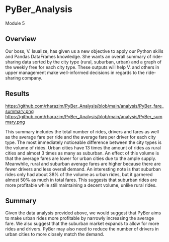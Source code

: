 # PyBer_Analysis
Module 5

## Overview
Our boss, V. Isualize, has given us a new objective to apply our Python skills and Pandas DataFrames knowledge. She wants an overall summary of ride-sharing data sorted by the city type (rural, suburban, urban) and a graph of the weekly free for each city type. These outputs will help V. and others in upper management make well-informed decisions in regards to the ride-sharing company.


## Results

https://github.com/rharazim/PyBer_Analysis/blob/main/analysis/PyBer_fare_summary.png
https://github.com/rharazim/PyBer_Analysis/blob/main/analysis/PyBer_summary.png

This summary includes the total number of rides, drivers and fares as well as the average fare per ride and the average fare per driver for each city type. The most immediately noticeable difference between the city types is the volume of rides. Urban cities have 13 times the amount of rides as rural cities and almost 3 times as many as suburban. An effect of this volume is that the average fares are lower for urban cities due to the ample supply. Meanwhile, rural and suburban average fares are higher because there are fewer drivers and less overall demand. An interesting note is that suburban rides only had about 38% of the volume as urban rides, but it garnered almost 50% as much in total fares. This suggests that suburban rides are more profitable while still maintaining a decent volume, unlike rural rides.

## Summary
Given the data analysis provided above, we would suggest that PyBer aims to make urban rides more profitable by narrowly increasing the average fare. We also suggest that the suburban market expands to allow for more rides and drivers. PyBer may also need to reduce the number of drivers in urban cities to more closely match the demand. 
